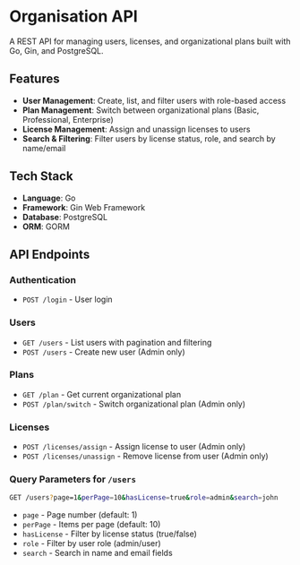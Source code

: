 # Organisation API

A REST API for managing users, licenses, and organizational plans built with Go, Gin, and PostgreSQL.

## Features

- **User Management**: Create, list, and filter users with role-based access
- **Plan Management**: Switch between organizational plans (Basic, Professional, Enterprise)
- **License Management**: Assign and unassign licenses to users
- **Search & Filtering**: Filter users by license status, role, and search by name/email

## Tech Stack

- **Language**: Go
- **Framework**: Gin Web Framework
- **Database**: PostgreSQL
- **ORM**: GORM

## API Endpoints

### Authentication
- `POST /login` - User login

### Users
- `GET /users` - List users with pagination and filtering
- `POST /users` - Create new user (Admin only)

### Plans
- `GET /plan` - Get current organizational plan
- `POST /plan/switch` - Switch organizational plan (Admin only)

### Licenses
- `POST /licenses/assign` - Assign license to user (Admin only)
- `POST /licenses/unassign` - Remove license from user (Admin only)

### Query Parameters for `/users`

```bash
GET /users?page=1&perPage=10&hasLicense=true&role=admin&search=john
```

- `page` - Page number (default: 1)
- `perPage` - Items per page (default: 10)
- `hasLicense` - Filter by license status (true/false)
- `role` - Filter by user role (admin/user)
- `search` - Search in name and email fields
